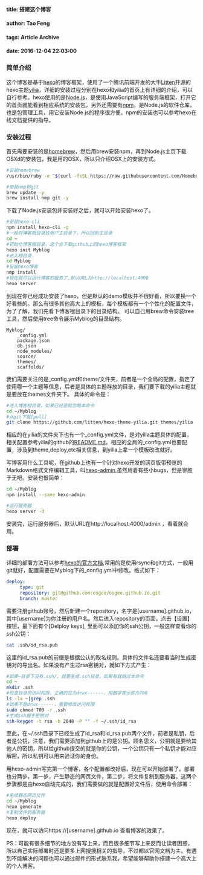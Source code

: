 #### title: 搭建这个博客
#### author: Tao Feng
#### tags: Article Archive
#### date: 2016-12-04 22:03:00

### 简单介绍

这个博客是基于[hexo](https://hexo.io)的博客框架，使用了一个腾讯前端开发的大牛[Litten](https://litten.me)开源的hexo主题[yilia](https://github.com/litten/hexo-theme-yilia)，详细的安装过程分别在hexo和yilia的首页上有详细的介绍，可以自行参考。hexo使用的是[Node.js](https://nodejs.org/en/)，是使用JavaScript编写的服务端框架，打开它的首页就能看到相应系统的安装包，另外还需要有[npm](https://www.npmjs.com)，是Node.js的软件仓库，也是包管理工具，用它安装Node.js的程序很方便。npm的安装也可以参考hexo在线文档提供的指导。

### 安装过程

首先需要安装的是[homebrew](http://brew.sh)，然后用brew安装npm，再到Node.js主页下载OSXd的安装包，我是用的OSX，所以只介绍OSX上的安装方式。

```bash
#安装homebrew
/usr/bin/ruby -e "$(curl -fsSL https://raw.githubusercontent.com/Homebrew/install/master/install)"

#安装nmp和git
brew update -y
brew install nmp git -y
```

下载了Node.js安装包并安装好之后，就可以开始安装hexo了。

```bash
#安装hexo-cli
npm install hexo-cli -g
#一般将博客根目录放用户主目录下，所以回到主目录
cd ~
#初始化博客根目录，这个会下载github上的hexo博客框架
hexo init Myblog
#进入根目录
cd Myblog
#安装hexo博客
nmp install
#现在就可以运行博客的服务了,默认URL为http://localhost:4000
hexo server
```
到现在你已经成功安装了hexo，但是默认的demo模板并不很好看，所以要换一个好看些的。那么有很多其他高大上的模板，每个模板都有一个个性化的配置文件，为了了解，我们先看下博客根目录下的目录结构。
可以自己用brew命令安装tree工具，然后使用tree命令展示Myblog的目录结构。

	Myblog/
        _config.yml
        package.json
        db.json
        node_modules/
        source/
        themes/
        scaffolds/
       
我们需要关注的是_config.yml和thems/文件夹，前者是一个全局的配置，指定了使用哪一个主题等信息，后者是具体的主题存放的目录，我们要下载的yilia主题就是要放在themes文件夹下。
具体的命令是：
```bash
#进入博客根目录，如果已经是就忽略本命令
cd ~/Myblog
#从git下载[pull]
git clone https://github.com/litten/hexo-theme-yilia.git themes/yilia
```
相应的在yilia的文件夹下也有一个_config.yml文件，是对yilia主题具体的配置，相关配置参考yilia的github的[README.md](https://github.com/litten/hexo-theme-yilia)。相应的全局的_config.yml也要配置，涉及到theme,deploy,etc相关信息，到yilia上拿一个模板改改就好。

写博客用什么工具呢，在github上也有一个针对hexo开发的网页版带预览的Markdown格式文件编辑工具，叫[hexo-admin](https://github.com/jaredly/hexo-admin),虽然用着有些小bugs，但是寥胜于无吧。安装也很简单：
```bash
cd ~/Myblog
npm install --save hexo-admin

#运行服务器
hexo server -d
```
安装完，运行服务器后，默认URL在http://localhost:4000/admin ，看着就会用。

### 部署

详细的部署方法可以参考[hexo的官方文档](https://hexo.io/docs/deployment.html),常用的是使用rsync和git方式，一般用git就好，配置需要在Myblog下的_config.yml中修改。格式如下：
```_config.yml
deploy:
     type: git
     repository: git@github.com:osgee/osgee.github.io.git
     branch: master
```
需要注册github账号，然后新建一个repository，名字是[username].github.io，其中[username]为你注册的用户名。然后进入repository的页面，点击【设置】按钮，最下面有个[Delploy keys], 里面可以添加你的ssh公钥，一般这样查看你的ssh公钥：
```bash
cat .ssh/id_rsa.pub
```
这里的id_rsa.pub的前缀是根据公认的取名规则。具体的文件名还要看当时生成密钥对的导出名。如果没有产生过rsa密钥对，就如下方式产生：
```bash
#如果~目录下没有.ssh/，就要生成.ssh目录，如果有就跳过本命令
cd ~
mkdir .ssh
#检查目录的访问权限，正确的应为drwx------，用数字表示即为700
ls -la ~|grep .ssh
#如果不是drwx------，需要修改访问权限
sudo chmod 700 -r .ssh 
#生成ssh握手密钥对
ssh-keygen -t rsa -b 2048 -P "" -f ~/.ssh/id_rsa
```
至此，在~/.ssh目录下已经生成了id_rsa和id_rsa.pub两个文件，前者是私钥，后者是公钥，注意，我们需要添加到github上的是公钥。顾名思义，公钥就是要给其他人的密钥，所以给github提交的就是你的公钥，一个公钥只有一个私钥才能对应解密，所以私钥可以用来验证你的身份。

用hexo-admin写完第一个博客，各个配置都改好后，现在可以开始部署了。部署也分两步，第一步，产生静态的网页文件，第二步，将文件复制到服务器，这两个步骤都是由hexo自动完成的，我们需要做的就是配置好文件后，使用命令部署：
```bash
#生成静态网页文件
cd ~/Myblog
hexo generate
#复制文件到服务器
hexo deploy
```
现在，就可以访问https://[username].github.io 查看博客的效果了。

PS：可能有很多细节的地方没有写上来，而且很多细节写上来反而让读者困惑，所以自己实际部署时还是要多上网搜搜相关的指导，不过都以官网文档为主。有遇到不能解决的问题也可以通过邮件的形式联系我，希望能够帮助你搭建一个高大上的个人博客。
			


